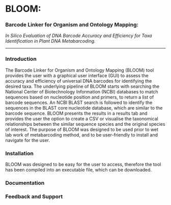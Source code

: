 <h1>BLOOM: </h1>

<h3>
Barcode Linker for Organism and Ontology Mapping:
</h3>

<div>
<em>In Silico Evaluation of DNA Barcode Accuracy and Efficiency for Taxa Identification in Plant DNA Metabarcoding.</em>
</div>

<hr>



<h3>Introduction</h3>
<div>
The Barcode Linker for Organism and Ontology Mapping (BLOOM) tool provides the user with a graphical user interface (GUI) to assess the accuracy and efficiency of universal DNA barcodes for identifying the desired taxa. The underlying pipeline of BLOOM starts with searching the National Center of Biotechnology Information (NCBI) databases to match sequences based on nucleotide position and primers, to return a list of barcode sequences. An NCBI BLAST search is followed to identify the sequences in the BLAST core nucleotide database, which are similar to the barcode sequence. BLOOM presents the results in a results tab and provides the user the option to create a CSV or visualise the taxonomical relationships between the similar sequence species and the original species of interest. The purpose of BLOOM was designed to be used prior to wet lab work of metabarcoding method, and to be user-friendly to install and navigate for the user. 
</div>

<h3>Installation</h3>
BLOOM was designed to be easy for the user to access, therefore the tool has been compiled into an executable file, which can be downloaded. 


<h3>Documentation</h3>

<h3>Feedback and Support</h3>


